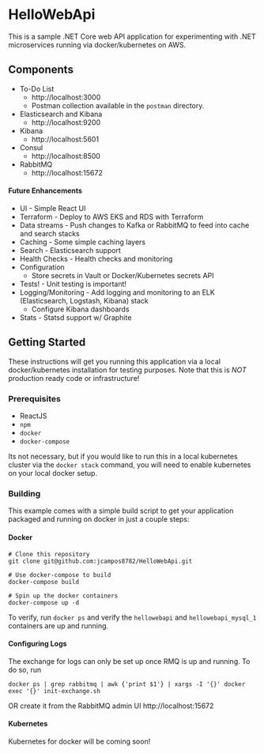 # HelloWebApi

This is a sample .NET Core web API application for experimenting with .NET microservices
running via docker/kubernetes on AWS.

## Components
* To-Do List
  * http://localhost:3000
  * Postman collection available in the `postman` directory.
* Elasticsearch and Kibana
  * http://localhost:9200
* Kibana
  * http://localhost:5601
* Consul
  * http://localhost:8500
* RabbitMQ
  * http://localhost:15672


#### Future Enhancements

* UI - Simple React UI
* Terraform - Deploy to AWS EKS and RDS with Terraform
* Data streams - Push changes to Kafka or RabbitMQ to feed into cache and search stacks
* Caching - Some simple caching layers
* Search - Elasticsearch support
* Health Checks - Health checks and monitoring
* Configuration
  * Store secrets in Vault or Docker/Kubernetes secrets API
* Tests! - Unit testing is important!
* Logging/Monitoring - Add logging and monitoring to an ELK (Elasticsearch, Logstash, Kibana) stack
  * Configure Kibana dashboards
* Stats - Statsd support w/ Graphite

## Getting Started

These instructions will get you running this application via a local docker/kubernetes installation
for testing purposes. Note that this is *NOT* production ready code or infrastructure!

### Prerequisites

* ReactJS
* `npm`
* `docker`
* `docker-compose`

Its not necessary, but if you would like to run this in a local kubernetes cluster via the
`docker stack` command, you will need to enable kubernetes on your local docker setup.

### Building

This example comes with a simple build script to get your application packaged and running on
docker in just a couple steps:

#### Docker
```
# Clone this repository
git clone git@github.com:jcampos8782/HelloWebApi.git

# Use docker-compose to build
docker-compose build

# Spin up the docker containers
docker-compose up -d
```

To verify, run `docker ps` and verify the `hellowebapi` and `hellowebapi_mysql_1` containers are up and running.

#### Configuring Logs
The exchange for logs can only be set up once RMQ is up and running. To do so, run
```
docker ps | grep rabbitmq | awk {'print $1'} | xargs -I '{}' docker exec '{}' init-exchange.sh
```
OR create it from the RabbitMQ admin UI http://localhost:15672

#### Kubernetes

Kubernetes for docker will be coming soon!
